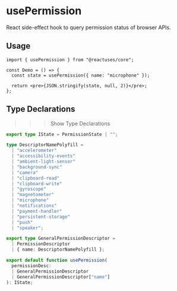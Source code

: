 # usePermission

React side-effect hook to query permission status of browser APIs.

## Usage

```tsx
import { usePermission } from "@reactuses/core";

const Demo = () => {
  const state = usePermission({ name: "microphone" });

  return <pre>{JSON.stringify(state, null, 2)}</pre>;
};
```

## Type Declarations

>>> Show Type Declarations

```ts
export type IState = PermissionState | "";

type DescriptorNamePolyfill =
  | "accelerometer"
  | "accessibility-events"
  | "ambient-light-sensor"
  | "background-sync"
  | "camera"
  | "clipboard-read"
  | "clipboard-write"
  | "gyroscope"
  | "magnetometer"
  | "microphone"
  | "notifications"
  | "payment-handler"
  | "persistent-storage"
  | "push"
  | "speaker";

export type GeneralPermissionDescriptor =
  | PermissionDescriptor
  | { name: DescriptorNamePolyfill };

export default function usePermission(
  permissionDesc:
  | GeneralPermissionDescriptor
  | GeneralPermissionDescriptor["name"]
): IState;
```

>>>
